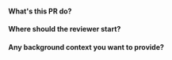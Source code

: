 #### What's this PR do?
#### Where should the reviewer start?
#### Any background context you want to provide?
